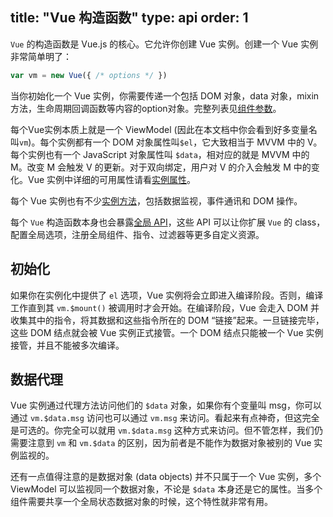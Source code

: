 title: "Vue 构造函数"
type: api
order: 1
---

`Vue` 的构造函数是 Vue.js 的核心。它允许你创建 Vue 实例。创建一个 Vue 实例非常简单明了：

``` js
var vm = new Vue({ /* options */ })
```

当你初始化一个 Vue 实例，你需要传递一个包括 DOM 对象，data 对象，mixin 方法，生命周期回调函数等内容的option对象。完整列表见[组件参数](../api/options.html)。

每个Vue实例本质上就是一个 ViewModel (因此在本文档中你会看到好多变量名叫`vm`)。每个实例都有一个 DOM 对象属性叫`$el`，它大致相当于 MVVM 中的 V。每个实例也有一个 JavaScript 对象属性叫 `$data`，相对应的就是 MVVM 中的 M。改变 M 会触发 V 的更新。对于双向绑定，用户对 V 的介入会触发 M 中的变化。Vue 实例中详细的可用属性请看[实例属性](../api/instance-properties.html)。

每个 Vue 实例也有不少[实例方法](../api/instance-methods.html)，包括数据监视，事件通讯和 DOM 操作。

每个 `Vue` 构造函数本身也会暴露[全局 API](../api/global-api.html)，这些 API 可以让你扩展 `Vue` 的 class，配置全局选项，注册全局组件、指令、过滤器等更多自定义资源。

## 初始化

如果你在实例化中提供了 `el` 选项，Vue 实例将会立即进入编译阶段。否则，编译工作直到其 `vm.$mount()` 被调用时才会开始。在编译阶段，Vue 会走入 DOM 并收集其中的指令，将其数据和这些指令所在的 DOM “链接”起来。一旦链接完毕，这些 DOM 结点就会被 Vue 实例正式接管。一个 DOM 结点只能被一个 Vue 实例接管，并且不能被多次编译。

## 数据代理

Vue 实例通过代理方法访问他们的 `$data` 对象，如果你有个变量叫 msg，你可以通过 `vm.$data.msg` 访问也可以通过 `vm.msg` 来访问。看起来有点神奇，但这完全是可选的。你完全可以就用 `vm.$data.msg` 这种方式来访问。但不管怎样，我们仍需要注意到 `vm` 和 `vm.$data` 的区别，因为前者是不能作为数据对象被别的 Vue 实例监视的。

还有一点值得注意的是数据对象 (data objects) 并不只属于一个 Vue 实例，多个 ViewModel 可以监视同一个数据对象，不论是 `$data` 本身还是它的属性。当多个组件需要共享一个全局状态数据对象的时候，这个特性就非常有用。
